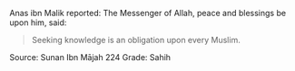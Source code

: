 Anas ibn Malik reported: The Messenger of Allah, peace and blessings be upon him, said:

> Seeking knowledge is an obligation upon every Muslim.

Source: Sunan Ibn Mājah 224
Grade: Sahih
